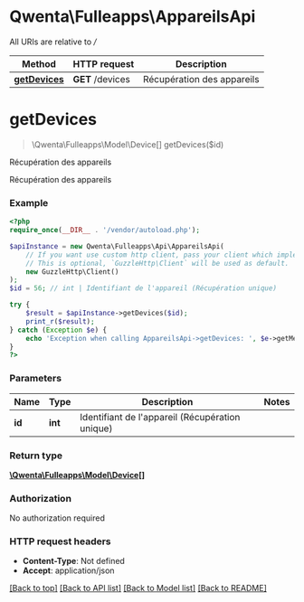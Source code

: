 # Qwenta\Fulleapps\AppareilsApi

All URIs are relative to */*

Method | HTTP request | Description
------------- | ------------- | -------------
[**getDevices**](AppareilsApi.md#getdevices) | **GET** /devices | Récupération des appareils

# **getDevices**
> \Qwenta\Fulleapps\Model\Device[] getDevices($id)

Récupération des appareils

Récupération des appareils

### Example
```php
<?php
require_once(__DIR__ . '/vendor/autoload.php');

$apiInstance = new Qwenta\Fulleapps\Api\AppareilsApi(
    // If you want use custom http client, pass your client which implements `GuzzleHttp\ClientInterface`.
    // This is optional, `GuzzleHttp\Client` will be used as default.
    new GuzzleHttp\Client()
);
$id = 56; // int | Identifiant de l'appareil (Récupération unique)

try {
    $result = $apiInstance->getDevices($id);
    print_r($result);
} catch (Exception $e) {
    echo 'Exception when calling AppareilsApi->getDevices: ', $e->getMessage(), PHP_EOL;
}
?>
```

### Parameters

Name | Type | Description  | Notes
------------- | ------------- | ------------- | -------------
 **id** | **int**| Identifiant de l&#x27;appareil (Récupération unique) |

### Return type

[**\Qwenta\Fulleapps\Model\Device[]**](../Model/Device.md)

### Authorization

No authorization required

### HTTP request headers

 - **Content-Type**: Not defined
 - **Accept**: application/json

[[Back to top]](#) [[Back to API list]](../../README.md#documentation-for-api-endpoints) [[Back to Model list]](../../README.md#documentation-for-models) [[Back to README]](../../README.md)

